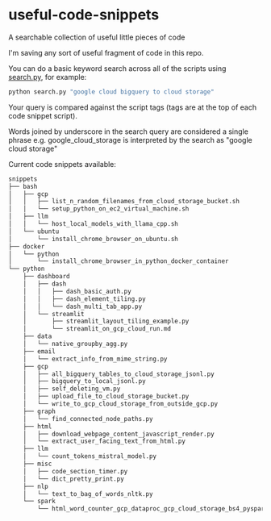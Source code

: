 # useful-code-snippets

A searchable collection of useful little pieces of code

I'm saving any sort of useful fragment of code in this repo.

You can do a basic keyword search across all of the scripts using [search.py](./search.py), for example:

```bash
python search.py "google cloud bigquery to cloud storage"
```

Your query is compared against the script tags (tags are at the top of each code snippet script).

Words joined by underscore in the search query are considered a single phrase e.g. google_cloud_storage is interpreted by the search as "google cloud storage"

Current code snippets available:

```bash
snippets
├── bash
│   ├── gcp
│   │   ├── list_n_random_filenames_from_cloud_storage_bucket.sh
│   │   └── setup_python_on_ec2_virtual_machine.sh
│   ├── llm
│   │   └── host_local_models_with_llama_cpp.sh
│   └── ubuntu
│       └── install_chrome_browser_on_ubuntu.sh
├── docker
│   └── python
│       └── install_chrome_browser_in_python_docker_container
└── python
    ├── dashboard
    │   ├── dash
    │   │   ├── dash_basic_auth.py
    │   │   ├── dash_element_tiling.py
    │   │   └── dash_multi_tab_app.py
    │   └── streamlit
    │       ├── streamlit_layout_tiling_example.py
    │       └── streamlit_on_gcp_cloud_run.md
    ├── data
    │   └── native_groupby_agg.py
    ├── email
    │   └── extract_info_from_mime_string.py
    ├── gcp
    │   ├── all_bigquery_tables_to_cloud_storage_jsonl.py
    │   ├── bigquery_to_local_jsonl.py
    │   ├── self_deleting_vm.py
    │   ├── upload_file_to_cloud_storage_bucket.py
    │   └── write_to_gcp_cloud_storage_from_outside_gcp.py
    ├── graph
    │   └── find_connected_node_paths.py
    ├── html
    │   ├── download_webpage_content_javascript_render.py
    │   └── extract_user_facing_text_from_html.py
    ├── llm
    │   └── count_tokens_mistral_model.py
    ├── misc
    │   ├── code_section_timer.py
    │   └── dict_pretty_print.py
    ├── nlp
    │   └── text_to_bag_of_words_nltk.py
    └── spark
        └── html_word_counter_gcp_dataproc_gcp_cloud_storage_bs4_pyspark.md
```
